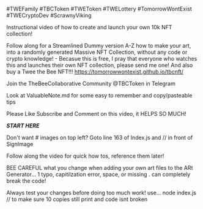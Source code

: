 #TWEFamily #TBCToken #TWEToken #TWELottery #TomorrowWontExist #TWECryptoDev #ScrawnyViking

Instructional video of how to create and launch your own 10k NFT collection!

Follow along for a Streamlined Dummy version A-Z how to make your art, into a randomly generated Massive NFT Collection, without any code or crypto knowledge! - Becasue this is free, I pray that everyone who watches this and launches their own NFT collection, please send me one! And also buy a Twee the Bee NFT!!! https://tomorrowwontexist.github.io/tbcnft/

Join the TheBeeCollaborative Community @TBCToken in Telegram

Look at ValuableNote.md for some easy to remember and copy/pasteable tips

Please Like Subscribe and Comment on this video, it HELPS SO MUCH!

***START HERE***

Don't want # images on top left? Goto line 163 of Index.js and // in front of SignImage<p/>

Follow along the video for quick how tos, reference them later! 

BEE CAREFUL what you change when adding your own art files to the ARt Generator... 1 typo, capitilzation error, space, or missing . can completely break the code!

Always test your changes before doing too much work! use...
node index.js // to  make sure 10 copies still print and code isnt broken